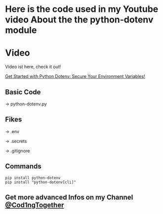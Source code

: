 # Here is the code used in my Youtube video About the the python-dotenv module

# Video
Video ist here, check it out!

[Get Started with Python Dotenv: Secure Your Environment Variables!](videolink)

## Basic Code
-> python-dotenv.py

## Fikes
-> .env

-> .secrets

-> .gitignore

## Commands
```
pip install python-dotenv
pip install "python-dotenv[cli]"
```

## Get more advanced Infos on my Channel [@Cod1ngTogether](https://www.youtube.com/@Cod1ngTogether)
